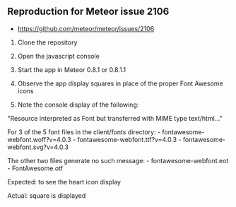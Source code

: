 ## Reproduction for Meteor issue 2106

- https://github.com/meteor/meteor/issues/2106

1. Clone the repository

1. Open the javascript console

2. Start the app in Meteor 0.8.1 or 0.8.1.1

3. Observe the app display squares in place of the proper Font Awesome icons

4. Note the console display of the following:

  "Resource interpreted as Font but transferred with MIME type text/html..."

  For 3 of the 5 font files in the client/fonts directory:
    - fontawesome-webfont.woff?v=4.0.3 
    - fontawesome-webfont.ttf?v=4.0.3 
    - fontawesome-webfont.svg?v=4.0.3

  The other two files generate no such message:
    - fontawesome-webfont.eot
    - FontAwesome.otf

  Expected: to see the heart icon display

  Actual: square is displayed
